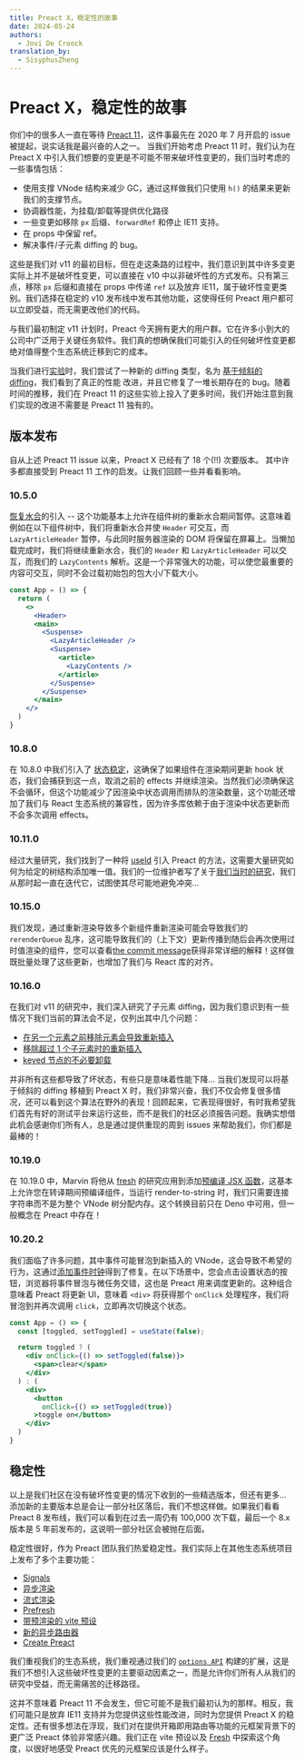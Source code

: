 ```yaml
---
title: Preact X，稳定性的故事
date: 2024-05-24
authors:
  - Jovi De Croock
translation_by:
  - SisyphusZheng
---
```


# Preact X，稳定性的故事

你们中的很多人一直在等待 [Preact 11](https://github.com/preactjs/preact/issues/2621)，这件事最先在 2020 年 7 月开启的 issue被提起，说实话我是最兴奋的人之一。
当我们开始考虑 Preact 11 时，我们认为在 Preact X 中引入我们想要的变更是不可能不带来破坏性变更的，我们当时考虑的一些事情包括：

- 使用支撑 VNode 结构来减少 GC，通过这样做我们只使用 `h()` 的结果来更新我们的支撑节点。
- 协调器性能，为挂载/卸载等提供优化路径
- 一些变更如移除 `px` 后缀、`forwardRef` 和停止 IE11 支持。
- 在 props 中保留 ref。
- 解决事件/子元素 diffing 的 bug。

这些是我们对 v11 的最初目标，但在走这条路的过程中，我们意识到其中许多变更实际上并不是破坏性变更，可以直接在 v10 中以非破坏性的方式发布。只有第三点，移除 `px` 后缀和直接在 props 中传递 `ref` 以及放弃 IE11，属于破坏性变更类别。我们选择在稳定的 v10 发布线中发布其他功能，这使得任何 Preact 用户都可以立即受益，而无需更改他们的代码。

与我们最初制定 v11 计划时，Preact 今天拥有更大的用户群。它在许多小到大的公司中广泛用于关键任务软件。我们真的想确保我们可能引入的任何破坏性变更都绝对值得整个生态系统迁移到它的成本。

当我们进行[实验](https://github.com/preactjs/preact/tree/v11)时，我们尝试了一种新的 diffing 类型，名为
[基于倾斜的 diffing](https://github.com/preactjs/preact/pull/3388)，我们看到了真正的性能
改进，并且它修复了一堆长期存在的 bug。随着时间的推移，我们在 Preact 11 的这些实验上投入了更多时间，我们开始注意到我们实现的改进不需要是 Preact 11 独有的。

## 版本发布

自从上述 Preact 11 issue 以来，Preact X 已经有了 18 个(!!) 次要版本。
其中许多都直接受到 Preact 11 工作的启发。让我们回顾一些并看看影响。

### 10.5.0

[恢复水合](https://github.com/preactjs/preact/pull/2754)的引入 -- 这个功能基本上允许在组件树的重新水合期间暂停。这意味着例如在以下组件树中，我们将重新水合并使 `Header` 可交互，而 `LazyArticleHeader` 暂停，与此同时服务器渲染的 DOM 将保留在屏幕上。当懒加载完成时，我们将继续重新水合，我们的 `Header` 和 `LazyArticleHeader` 可以交互，而我们的 `LazyContents` 解析。这是一个非常强大的功能，可以使您最重要的内容可交互，同时不会过载初始包的包大小/下载大小。

```jsx
const App = () => {
  return (
    <>
      <Header>
      <main>
        <Suspense>
          <LazyArticleHeader />
          <Suspense>
            <article>
              <LazyContents />
            </article>
          </Suspense>
        </Suspense>
      </main>
    </>
  )
}
```

### 10.8.0

在 10.8.0 中我们引入了 [状态稳定](https://github.com/preactjs/preact/pull/3553)，这确保了如果组件在渲染期间更新 hook 状态，我们会捕获到这一点，取消之前的 effects 并继续渲染。当然我们必须确保这不会循环，但这个功能减少了因渲染中状态调用而排队的渲染数量，这个功能还增加了我们与 React 生态系统的兼容性，因为许多库依赖于由于渲染中状态更新而不会多次调用 effects。

### 10.11.0

经过大量研究，我们找到了一种将 [useId](https://github.com/preactjs/preact/pull/3583) 引入 Preact 的方法，这需要大量研究如何为给定的树结构添加唯一值。我们的一位维护者写了关于[我们当时的研究](https://www.jovidecroock.com/blog/preact-use-id)，我们从那时起一直在迭代它，试图使其尽可能地避免冲突...

### 10.15.0

我们发现，通过重新渲染导致多个新组件重新渲染可能会导致我们的 `rerenderQueue` 乱序，这可能导致我们的（上下文）更新传播到随后会再次使用过时值渲染的组件，您可以查看[the commit message](https://github.com/preactjs/preact/commit/672782adbf9ccefa7a4d7c175f0adf8580f73c92)获得非常详细的解释！这样做既批量处理了这些更新，也增加了我们与 React 库的对齐。

### 10.16.0

在我们对 v11 的研究中，我们深入研究了子元素 diffing，因为我们意识到有一些情况下我们当前的算法会不足，仅列出其中几个问题：

- [在另一个元素之前移除元素会导致重新插入](https://github.com/preactjs/preact/issues/3973)
- [移除超过 1 个子元素时的重新插入](https://github.com/preactjs/preact/issues/2622)
- [keyed 节点的不必要卸载](https://github.com/preactjs/preact/issues/2783)

并非所有这些都导致了坏状态，有些只是意味着性能下降... 当我们发现可以将基于倾斜的 diffing 移植到 Preact X 时，我们非常兴奋，我们不仅会修复很多情况，还可以看到这个算法在野外的表现！回顾起来，它表现得很好，有时我希望我们首先有好的测试平台来运行这些，而不是我们的社区必须报告问题。我确实想借此机会感谢你们所有人，总是通过提供重现的周到 issues 来帮助我们，你们都是最棒的！

### 10.19.0

在 10.19.0 中，Marvin 将他从 [fresh](https://fresh.deno.dev/) 的研究应用到添加[预编译 JSX 函数](https://github.com/preactjs/preact/pull/4177)，这基本上允许您在转译期间预编译组件，当运行 render-to-string 时，我们只需要连接字符串而不是为整个 VNode 树分配内存。这个转换目前只在 Deno 中可用，但一般概念在 Preact 中存在！

### 10.20.2

我们面临了许多问题，其中事件可能冒泡到新插入的 VNode，这会导致不希望的行为，这通过[添加事件时钟](https://github.com/preactjs/preact/pull/4322)得到了修复。在以下场景中，您会点击设置状态的按钮，浏览器将事件冒泡与微任务交错，这也是 Preact 用来调度更新的。这种组合意味着 Preact 将更新 UI，意味着 `<div>` 将获得那个 `onClick` 处理程序，我们将冒泡到并再次调用 `click`，立即再次切换这个状态。

```jsx
const App = () => {
  const [toggled, setToggled] = useState(false);

  return toggled ? (
    <div onClick={() => setToggled(false)}>
      <span>clear</span>
    </div> 
  ) : (
    <div>
      <button
        onClick={() => setToggled(true)}
      >toggle on</button>
    </div>
  )
}
```

## 稳定性

以上是我们社区在没有破坏性变更的情况下收到的一些精选版本，但还有更多... 添加新的主要版本总是会让一部分社区落后，我们不想这样做。如果我们看看 Preact 8 发布线，我们可以看到在过去一周仍有 100,000 次下载，最后一个 8.x 版本是 5 年前发布的，这说明一部分社区会被抛在后面。

稳定性很好，作为 Preact 团队我们热爱稳定性。我们实际上在其他生态系统项目上发布了多个主要功能：

- [Signals](https://github.com/preactjs/signals)
- [异步渲染](https://github.com/preactjs/preact-render-to-string/pull/333)
- [流式渲染](https://github.com/preactjs/preact-render-to-string/pull/354)
- [Prefresh](https://github.com/preactjs/prefresh)
- [带预渲染的 vite 预设](https://github.com/preactjs/preset-vite#prerendering-configuration)
- [新的异步路由器](https://github.com/preactjs/preact-iso)
- [Create Preact](https://github.com/preactjs/create-preact)

我们重视我们的生态系统，我们重视通过我们的 [`options API`](https://marvinh.dev/blog/preact-options/) 构建的扩展，这是我们不想引入这些破坏性变更的主要驱动因素之一，而是允许你们所有人从我们的研究中受益，而无需痛苦的迁移路径。

这并不意味着 Preact 11 不会发生，但它可能不是我们最初认为的那样。相反，我们可能只是放弃 IE11 支持并为您提供这些性能改进，同时为您提供 Preact X 的稳定性。还有很多想法在浮现，我们对在提供开箱即用路由等功能的元框架背景下的更广泛 Preact 体验非常感兴趣。我们正在 vite 预设以及 [Fresh](https://fresh.deno.dev/) 中探索这个角度，以很好地感受 Preact 优先的元框架应该是什么样子。
